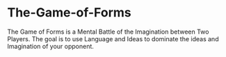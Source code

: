 # The-Game-of-Forms
The Game of Forms is a Mental Battle of the Imagination between Two Players. The goal is to use Language and Ideas to dominate the ideas and Imagination of your opponent.
